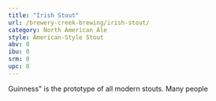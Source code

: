 ```yaml
---
title: "Irish Stout"
url: /brewery-creek-brewing/irish-stout/
category: North American Ale
style: American-Style Stout
abv: 0
ibu: 0
srm: 0
upc: 0
---
```

Guinness" is the prototype of all modern stouts. Many people

